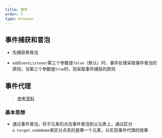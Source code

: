 ```yaml
---
title: 事件
order: 5
type: browser
---
```


## 事件捕获和冒泡
- 先捕获再冒泡

- `addEventListener`第三个参数是`false`（默认）时，事件处理采取事件冒泡的原则，当第三个参数是`true`时，则采取事件捕获的原则

## 事件代理
> [参考资料](https://www.cnblogs.com/owenChen/archive/2013/02/18/2915521.html)

### 基本思想

- 通过事件冒泡，将子元素的点击事件冒泡到父元素上，通过区分`e.target.nodeName`来区分点击的是哪一个元素，以实现事件代理的效果
